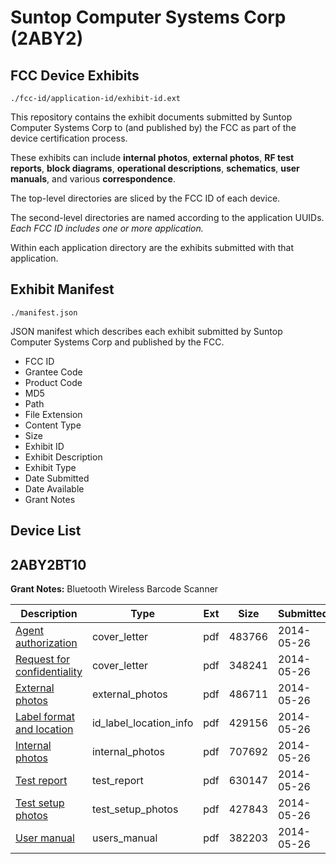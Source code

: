 # Suntop Computer Systems Corp (2ABY2)
## FCC Device Exhibits

```
./fcc-id/application-id/exhibit-id.ext
```

This repository contains the exhibit documents submitted by Suntop Computer Systems Corp to (and published by) the FCC as part of the device certification process.

These exhibits can include **internal photos**, **external photos**, **RF test reports**, **block diagrams**, **operational descriptions**, **schematics**, **user manuals**, and various **correspondence**.

The top-level directories are sliced by the FCC ID of each device.

The second-level directories are named according to the application UUIDs. *Each FCC ID includes one or more application.*

Within each application directory are the exhibits submitted with that application. 

## Exhibit Manifest

```
./manifest.json
```

JSON manifest which describes each exhibit submitted by Suntop Computer Systems Corp and published by the FCC.

- FCC ID
- Grantee Code
- Product Code
- MD5
- Path
- File Extension
- Content Type
- Size
- Exhibit ID
- Exhibit Description
- Exhibit Type
- Date Submitted
- Date Available
- Grant Notes

## Device List
## 2ABY2BT10
**Grant Notes:** Bluetooth Wireless Barcode Scanner

| Description | Type | Ext | Size | Submitted | Available |
| ----------- | ---- | --- | ---- | --------- | --------- |
| [Agent authorization](2ABY2BT10/339b1134f83715d10ef9dbda42b5b2f3/2276679.pdf) | cover_letter | pdf | 483766 | 2014-05-26 | 2014-05-26 |
| [Request for confidentiality](2ABY2BT10/339b1134f83715d10ef9dbda42b5b2f3/2276680.pdf) | cover_letter | pdf | 348241 | 2014-05-26 | 2014-05-26 |
| [External photos](2ABY2BT10/339b1134f83715d10ef9dbda42b5b2f3/2276684.pdf) | external_photos | pdf | 486711 | 2014-05-26 | 2014-05-26 |
| [Label format and location](2ABY2BT10/339b1134f83715d10ef9dbda42b5b2f3/2276682.pdf) | id_label_location_info | pdf | 429156 | 2014-05-26 | 2014-05-26 |
| [Internal photos](2ABY2BT10/339b1134f83715d10ef9dbda42b5b2f3/2276685.pdf) | internal_photos | pdf | 707692 | 2014-05-26 | 2014-05-26 |
| [Test report](2ABY2BT10/339b1134f83715d10ef9dbda42b5b2f3/2276681.pdf) | test_report | pdf | 630147 | 2014-05-26 | 2014-05-26 |
| [Test setup photos](2ABY2BT10/339b1134f83715d10ef9dbda42b5b2f3/2276686.pdf) | test_setup_photos | pdf | 427843 | 2014-05-26 | 2014-05-26 |
| [User manual](2ABY2BT10/339b1134f83715d10ef9dbda42b5b2f3/2276683.pdf) | users_manual | pdf | 382203 | 2014-05-26 | 2014-05-26 |
